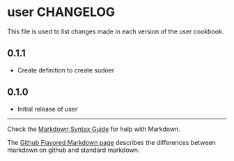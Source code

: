 # user CHANGELOG

This file is used to list changes made in each version of the user cookbook.

## 0.1.1
- Create definition to create sudoer

## 0.1.0
- Initial release of user

- - -
Check the [Markdown Syntax Guide](http://daringfireball.net/projects/markdown/syntax) for help with Markdown.

The [Github Flavored Markdown page](http://github.github.com/github-flavored-markdown/) describes the differences between markdown on github and standard markdown.
